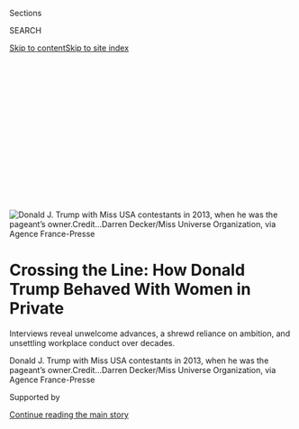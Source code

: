 <div id="app">

<div>

<div>

<div>

<div class="NYTAppHideMasthead css-ikk3s8 e1suatyy0">

<div class="section css-133zg39 e1suatyy2">

<div class="css-eph4ug er09x8g0">

<div class="css-6n7j50">

</div>

<span class="css-1dv1kvn">Sections</span>

<div class="css-10488qs">

<span class="css-1dv1kvn">SEARCH</span>

</div>

[Skip to content](#site-content)[Skip to site
index](#site-index)

</div>

<div class="css-10698na e1huz5gh0">

</div>

</div>

</div>

</div>

<div data-aria-hidden="false">

<div id="site-content" data-role="main">

<div>

<div class="css-1aor85t" style="opacity:0.000000001;z-index:-1;visibility:hidden">

<div class="css-1hqnpie">

<div class="css-epjblv">

<span class="css-17xtcya">[Politics](/section/politics)</span><span class="css-x15j1o">|</span><span class="css-fwqvlz">Crossing
the Line: How Donald Trump Behaved With Women in
Private</span>

</div>

<div class="css-k008qs">

<div class="css-1iwv8en">

<span class="css-18z7m18"></span>

<div>

</div>

</div>

<span class="css-1n6z4y">https://nyti.ms/24RqHYi</span>

<div class="css-1705lsu">

<div class="css-4xjgmj">

<div class="css-4skfbu" data-role="toolbar" data-aria-label="Social Media Share buttons, Save button, and Comments Panel with current comment count" data-testid="share-tools">

  - 
  - 
  - 
  - 
    
    <div class="css-6n7j50">
    
    </div>

  - 
  - 

</div>

</div>

</div>

</div>

</div>

</div>

<div class="css-11qgg8s">

</div>

<div id="fullBleedHeaderContent">

<div class="css-9fsmc8">

![<span class="css-16f3y1r e13ogyst0" data-aria-hidden="true">Donald J.
Trump with Miss USA contestants in 2013, when he was the pageant’s
owner.</span><span class="css-cnj6d5 e1z0qqy90" itemprop="copyrightHolder"><span class="css-1ly73wi e1tej78p0">Credit...</span><span><span>Darren
Decker/Miss Universe Organization, via Agence
France-Presse</span></span></span>](https://static01.nyt.com/images/2016/05/12/us/politics/00trumpwomen-top-copy/00trumpwomen-top-articleLarge.jpg?quality=75&auto=webp&disable=upscale)

</div>

<div class="css-1aqq9tq">

<div class="css-1vkm6nb ehdk2mb0">

# Crossing the Line: How Donald Trump Behaved With Women in Private

</div>

Interviews reveal unwelcome advances, a shrewd reliance on ambition, and
unsettling workplace conduct over decades.

</div>

<div class="css-nwzfg5 e1gnum310">

<span class="css-1f9pvn2 politics">Donald J. Trump with Miss USA
contestants in 2013, when he was the pageant’s
owner.</span><span class="css-cnj6d5 e1z0qqy90" itemprop="copyrightHolder"><span class="css-1ly73wi e1tej78p0">Credit...</span><span><span>Darren
Decker/Miss Universe Organization, via Agence
France-Presse</span></span></span>

</div>

<div id="sponsor-wrapper" class="css-1hyfx7x">

<div id="sponsor-slug" class="css-19vbshk">

Supported by

</div>

[Continue reading the main
story](#after-sponsor)

<div id="sponsor" class="ad sponsor-wrapper" style="text-align:center;height:100%;display:block">

</div>

<div id="after-sponsor">

</div>

</div>

<div class="css-1wx1auc e1gnum311">

<div class="css-18e8msd">

<div class="css-vp77d3 epjyd6m0">

<div class="css-1baulvz">

By [<span class="css-1baulvz" itemprop="name">Michael
Barbaro</span>](http://www.nytimes.com/by/michael-barbaro) and
[<span class="css-1baulvz last-byline" itemprop="name">Megan
Twohey</span>](https://www.nytimes.com/by/megan-twohey)

</div>

</div>

  - May 14,
    2016

  - 
    
    <div class="css-4xjgmj">
    
    <div class="css-d8bdto" data-role="toolbar" data-aria-label="Social Media Share buttons, Save button, and Comments Panel with current comment count" data-testid="share-tools">
    
      - 
      - 
      - 
      - 
        
        <div class="css-6n7j50">
        
        </div>
    
      - 
      - 
    
    </div>
    
    </div>

</div>

</div>

</div>

<div class="section meteredContent css-1r7ky0e" name="articleBody" itemprop="articleBody">

<div class="css-1fanzo5 StoryBodyCompanionColumn">

<div class="css-53u6y8">

Donald J. Trump had barely met Rowanne Brewer Lane when he asked her to
change out of her clothes.

> Donald was having a pool party at Mar-a-Lago. There were about 50
> models and 30 men. There were girls in the pools, splashing around.
> For some reason Donald seemed a little smitten with me. He just
> started talking to me and nobody else.
> 
> He suddenly took me by the hand, and he started to show me around the
> mansion. He asked me if I had a swimsuit with me. I said no. I hadn’t
> intended to swim. **He took me into a room and opened drawers and
> asked me to put on a swimsuit.**
> 
> *–Rowanne Brewer Lane, former companion*

Ms. Brewer Lane, at the time a 26-year-old model, did as Mr. Trump
asked. “I went into the bathroom and tried one on,” she recalled. It was
a bikini. “I came out, and he said, ‘Wow.’ ”

Mr. Trump, then 44 and in the midst of his first divorce, decided to
show her off to the crowd at Mar-a-Lago, his estate in Palm Beach, Fla.

“He brought me out to the pool and said, ‘That is a stunning Trump girl,
isn’t it?’ ” Ms. Brewer Lane said.

Donald Trump and women: The words evoke a familiar cascade of casual
insults, hurled from the safe distance of a Twitter account, a radio
show or a campaign podium. This is the public treatment of some women by
Mr. Trump, the presumptive Republican nominee for president: degrading,
impersonal, performed. “That must be a pretty picture, you dropping to
your knees,” he told a female contestant on “The Celebrity Apprentice.”
Rosie O’Donnell, he said, had a “fat, ugly face.” A lawyer who needed to
pump milk for a newborn? “Disgusting,” he said.

</div>

</div>

<div class="css-1fanzo5 StoryBodyCompanionColumn">

<div class="css-53u6y8">

But the 1990 episode at Mar-a-Lago that Ms. Brewer Lane described was
different: a debasing face-to-face encounter between Mr. Trump and a
young woman he hardly knew. This is the private treatment of some women
by Mr. Trump, the up-close and more intimate encounters.

</div>

</div>

<div class="css-79elbk" data-testid="photoviewer-wrapper">

<div class="css-z3e15g" data-testid="photoviewer-wrapper-hidden">

</div>

<div class="css-1a48zt4 ehw59r15" data-testid="photoviewer-children">

![<span class="css-16f3y1r e13ogyst0" data-aria-hidden="true">Rowanne
Brewer Lane, who met Mr. Trump when she was a 26-year-old
model.</span><span class="css-cnj6d5 e1z0qqy90" itemprop="copyrightHolder"><span class="css-1ly73wi e1tej78p0">Credit...</span><span>Travis
Dove for The New York
Times</span></span>](https://static01.nyt.com/images/2016/05/14/us/15trumpwomen-rowanne/15trumpwomen-rowanne-articleLarge-v2.jpg?quality=75&auto=webp&disable=upscale)

</div>

</div>

<div class="css-1fanzo5 StoryBodyCompanionColumn">

<div class="css-53u6y8">

The New York Times interviewed dozens of women who had worked with or
for Mr. Trump over the past four decades, in the worlds of real estate,
modeling and pageants; women who had dated him or interacted with him
socially; and women and men who had closely observed his conduct since
his adolescence. In all, more than 50 interviews were conducted over the
course of six weeks.

Their accounts — many relayed here in their own words — reveal unwelcome
romantic advances, unending commentary on the female form, a shrewd
reliance on ambitious women, and unsettling workplace conduct, according
to the interviews, as well as court records and written recollections.
The interactions occurred in his offices at Trump Tower, at his homes,
at construction sites and backstage at beauty pageants. They appeared to
be fleeting, unimportant moments to him, but they left lasting
impressions on the women who experienced them.

What emerges from the interviews is a complex, at times contradictory
portrait of a wealthy, well-known and provocative man and the women
around him, one that defies simple categorization. Some women found him
gracious and encouraging. He promoted several to the loftiest heights of
his company, a daring move for a major real estate developer at the
time.

</div>

</div>

<div class="css-1fanzo5 StoryBodyCompanionColumn">

<div class="css-53u6y8">

He simultaneously nurtured women’s careers and mocked their physical
appearance. “You like your candy,” he told an overweight female
executive who oversaw the construction of his headquarters in Midtown
Manhattan. He could be lewd one moment and gentlemanly the next.

In an interview, Mr. Trump described himself as a champion of women,
someone who took pride in hiring them and was in awe of their work
ethic. “It would just seem,” he said, “that there was something that
they want to really prove.”

Pressed on the women’s claims, Mr. Trump disputed many of the details,
such as asking Ms. Brewer Lane to put on a swimsuit. “A lot of things
get made up over the years,” he said. “I have always treated women with
great respect. And women will tell you
that.”

</div>

</div>

<div class="css-79elbk" data-testid="photoviewer-wrapper">

<div class="css-z3e15g" data-testid="photoviewer-wrapper-hidden">

</div>

<div class="css-1a48zt4 ehw59r15" data-testid="photoviewer-children">

<div class="css-1xdhyk6 erfvjey0">

<span class="css-1ly73wi e1tej78p0">Image</span>

<div class="css-zjzyr8">

<div data-testid="lazyimage-container" style="height:309.3333333333333px">

</div>

</div>

</div>

<span class="css-16f3y1r e13ogyst0" data-aria-hidden="true">Ms. Brewer
Lane and Mr. Trump dated in the early
1990s.</span><span class="css-cnj6d5 e1z0qqy90" itemprop="copyrightHolder"><span class="css-1ly73wi e1tej78p0">Credit...</span><span>via
Rowanne Brewer Lane</span></span>

</div>

</div>

<div class="css-1fanzo5 StoryBodyCompanionColumn">

<div class="css-53u6y8">

But in many cases there was an unmistakable dynamic at play: Mr. Trump
had the power, and the women did not. He had celebrity. He had wealth.
He had connections. Even after he had behaved crudely toward them, some
of the women sought his assistance with their careers or remained by his
side.

For Ms. Brewer Lane, her introduction to Mr. Trump at Mar-a-Lago was the
start of a whirlwind romance — a heady blur of helicopter rides and
high-end hotel rooms and flashing cameras.

“It was intimidating,” she said. “He was Donald Trump, obviously.”

## Boarding School ‘Ladies’ Man’

It started at the New York Military Academy, a small, severe boarding
school 90 minutes’ drive north of New York City. Strictly enforced rules
prohibited girls from setting foot on the all-boys campus unless it was
a special occasion. And on those special occasions, young Donald Trump
paid careful mind to the kind of girls he brought to school. They had to
be gorgeous — 10s, in his future parlance.

</div>

</div>

<div class="css-1fanzo5 StoryBodyCompanionColumn">

<div class="css-53u6y8">

“Donald was extremely sensitive to whether or not the women he invited
to campus were pretty,” recalled George White, a fellow student in the
class of 1964.

“For Donald,” he added, “it’s
display.”

</div>

</div>

<div class="css-79elbk" data-testid="photoviewer-wrapper">

<div class="css-z3e15g" data-testid="photoviewer-wrapper-hidden">

</div>

<div class="css-1a48zt4 ehw59r15" data-testid="photoviewer-children">

<div class="css-1xdhyk6 erfvjey0">

<span class="css-1ly73wi e1tej78p0">Image</span>

<div class="css-zjzyr8">

<div data-testid="lazyimage-container" style="height:608.4912280701755px">

</div>

</div>

</div>

<span class="css-16f3y1r e13ogyst0" data-aria-hidden="true">Mr. Trump in
the New York Military Academy’s 1964 yearbook.</span>

</div>

</div>

<div class="css-1fanzo5 StoryBodyCompanionColumn">

<div class="css-53u6y8">

He steadily built an image as a young playboy amid the deprivations of a
single-sex military school, where most boys craved but rarely enjoyed
the company of a girl. By senior year, his classmates had crowned him
“ladies’ man” in the yearbook, a nod to the volume of his dates.

> He wasn’t bringing the same girl. He had a variety of girls coming up.
> **Donald was bringing in very pretty women, very sophisticated women
> and very well-dressed women.** You could always tell they were of a
> higher class.
> 
> *–George White, high school classmate*

Asked how he had earned the “ladies’ man” title, Mr. Trump at first
demurred. “I better not tell you — I’ll get myself in trouble,” he said.
He later elaborated, saying he had “a great feeling” and “a great like”
for women.

## The Alpha Trump

Mr. Trump grew up with an influential role model for how to deal with
women: Fred C. Trump, his powerful and unyielding father.

The elder Mr. Trump exerted control no matter how big or small the
decision, as Ivana Zelnickova learned over dinner one night in the late
1970s. Her boyfriend, Donald Trump, had invited her to join his siblings
and parents at Tavern on the Green, the ornate restaurant in Central
Park.

When the waiter came to take orders, Ivana made the mistake of asking
for what she wanted. Fred Trump set her straight, she recalled in a
previously unpublished interview with Michael D’Antonio, the author of
“The Truth About Trump.”

> Fred would order steak. Then Donald would order steak. … Everybody
> order steak. I told the waiter, “I would like to have fish.” O.K., so
> I could have the fish. **And Fred would say to the waiter: “No, Ivana
> is not going to have a fish. She is going to have a steak.”** I said,
> “No, I’m going to have my fish.” And Donald would come home and say,
> “Ivana, why would you have a fish instead of a steak?” I say, “Because
> I’m not going to be told by somebody to have something which I don’t
> want.”
> 
> *–Ivana Trump, ex-wife*

Mr. Trump defended his father’s conduct. “He would’ve said that out of
love,” he said. If his father had overruled her fish order, Mr. Trump
said, “he would have said that only on the basis that he thought, ‘That
would be better for her.’ ”

The elder Mr. Trump did not hide his more traditional views on gender.
When his son hired a woman, [Barbara A.
Res](https://www.createspace.com/6026691), as his head of construction
in the 1980s, Fred Trump was mystified and annoyed.

> Fred did not like the idea that Donald had hired me. “A woman?” Donald
> told me that. But I could tell by the way Fred treated me. He used to
> say that all the time: “You don’t know what you are talking about.”
> When I would complain to Donald about Fred, he would say, “Fred didn’t
> want me to hire you or didn’t think it was a woman’s job.”
> 
> *–Barbara A. Res, former Trump executive and author of “All Alone on
> the 68th Floor”*

Mr. Trump said it was a different era. “My father,” he said, “probably
never would have seen a woman in that position.”

</div>

</div>

<div class="css-1fanzo5 StoryBodyCompanionColumn">

<div class="css-53u6y8">

Mr. Trump still holds up his parents as models, praising his
stay-at-home mother for understanding and accommodating a husband who
worked almost nonstop.

“My mother was always fine with it,” he said, recalling her “brilliant”
management of the situation. “If something got interrupted because he
was going to inspect a housing site or something, she would handle that
so beautifully.”

“She was an ideal woman,” he said.

## The Company of Women

With his purchase of the Miss Universe Organization, Mr. Trump was now
in the business of young, beautiful women.

They craved his advice and approval, a fact he seemed to understand
well.

Temple Taggart, the 21-year-old Miss Utah, was startled by how forward
he was with young contestants like her in 1997, his first year as the
owner of Miss USA, a branch of the beauty pageant organization. As she
recalls it, he introduced himself in an unusually intimate manner.

> **He kissed me directly on the lips. I thought, “Oh my God, gross.”**
> He was married to Marla Maples at the time. I think there were a few
> other girls that he kissed on the mouth. I was like “Wow, that’s
> inappropriate.”
> 
> *–Temple Taggart, 1997 Miss Utah USA*

Mr. Trump disputes this, saying he is reluctant to kiss strangers on the
lips. But Ms. Taggart said it was not an isolated
incident.

</div>

</div>

<div class="css-79elbk" data-testid="photoviewer-wrapper">

<div class="css-z3e15g" data-testid="photoviewer-wrapper-hidden">

</div>

<div class="css-1a48zt4 ehw59r15" data-testid="photoviewer-children">

<div class="css-1xdhyk6 erfvjey0">

<span class="css-1ly73wi e1tej78p0">Image</span>

<div class="css-zjzyr8">

<div data-testid="lazyimage-container" style="height:508.77192982456137px">

</div>

</div>

</div>

<span class="css-16f3y1r e13ogyst0" data-aria-hidden="true">Mr. Trump
onstage with Miss USA contestants in
1998.</span><span class="css-cnj6d5 e1z0qqy90" itemprop="copyrightHolder"><span class="css-1ly73wi e1tej78p0">Credit...</span><span>John
Sleezer/Kansas City Star, via Associated Press</span></span>

</div>

</div>

<div class="css-1fanzo5 StoryBodyCompanionColumn">

<div class="css-53u6y8">

At the gala celebration after the show, she said, Mr. Trump immediately
zeroed in on her, telling her how much he liked her style and inviting
her to visit him in New York to talk about her future. Soon enough, she
said, he delivered another unwelcome kiss on her lips, this time in
Trump Tower. After boasting of his connections to elite modeling
agencies, he advised her to lie about her age to get ahead in the
industry, she said.

“ ‘We’re going to have to tell them you’re 17,’ ” Ms. Taggart recalled
him telling her, “because in his mind, 21 is too old. I was like, ‘No,
we’re not going to do that.’ ”

</div>

</div>

<div class="css-1fanzo5 StoryBodyCompanionColumn">

<div class="css-53u6y8">

His level of involvement in the pageants was unexpected, and his
judgments, the contestants said, could be harsh. Carrie Prejean, who was
21 when she participated in the Miss USA contest in 2009 as Miss
California, was surprised to find Mr. Trump personally evaluating the
women at rehearsal. “We were told to put on our opening number outfits —
they were nearly as revealing as our swimsuits — and line up for him
onstage,” she wrote in her memoir, “Still Standing.”

> Donald Trump walked out with his entourage and inspected us closer
> than any general ever inspected a platoon. He would stop in front of a
> girl, look her up and down, and say, “Hmmm.” Then he would go on and
> do the same thing to the next girl. He took notes on a little pad as
> he went along. After he did this, Trump said: “O.K. I want all the
> girls to come forward.” …
> 
> Donald Trump looked at Miss Alabama.
> 
> “Come here,” he said.
> 
> She took one more step forward.
> 
> “Tell me, who’s the most beautiful woman here?”
> 
> Miss Alabama’s eyes swam around.
> 
> “Besides me?” she said. “Uh, I like Arkansas. She’s sweet.”
> 
> **“I don’t care if she’s sweet,” Donald Trump said. “Is she hot?” …**
> 
> It became clear that the point of the whole exercise was for him to
> divide the room between girls he personally found attractive and those
> he did not. Many of the girls found the exercise humiliating. Some of
> the girls were sobbing backstage after he left, devastated to have
> failed even before the competition really began to impress “The
> Donald.”
> 
> *–Carrie Prejean, 2009 Miss California USA*

Mr. Trump, in an interview, said he would “never do that.” Such
behavior, he said, would bruise egos and hurt feelings. “I wouldn’t hurt
people,” he said. “That’s hurtful to people.”

## A Preoccupation With Bodies

Mr. Trump was not just fixated on the appearance of the women around
him. He possessed an almost compulsive need to talk about it.

Inside the Trump Organization, the company that manages his various
businesses, he occasionally interrupted routine discussions of business
to opine on women’s figures. Ms. Res, his construction executive,
remembered a meeting in which she and Mr. Trump interviewed an architect
for a project in the Los Angeles area. Out of the blue, she said, Mr.
Trump evaluated the fitness of women in Marina del Rey, Calif. “They
take care of their asses,” he
said.

</div>

</div>

<div class="css-79elbk" data-testid="photoviewer-wrapper">

<div class="css-z3e15g" data-testid="photoviewer-wrapper-hidden">

</div>

<div class="css-1a48zt4 ehw59r15" data-testid="photoviewer-children">

<div class="css-1xdhyk6 erfvjey0">

<span class="css-1ly73wi e1tej78p0">Image</span>

<div class="css-zjzyr8">

<div data-testid="lazyimage-container" style="height:259.7111111111111px">

</div>

</div>

</div>

<span class="css-16f3y1r e13ogyst0" data-aria-hidden="true">Barbara A.
Res, who was hired as Mr. Trump’s head of construction in the
1980s.</span><span class="css-cnj6d5 e1z0qqy90" itemprop="copyrightHolder"><span class="css-1ly73wi e1tej78p0">Credit...</span><span>Todd
Heisler/The New York Times</span></span>

</div>

</div>

<div class="css-1fanzo5 StoryBodyCompanionColumn">

<div class="css-53u6y8">

“The architect and I didn’t know where he was coming from,” Ms. Res
said. Years later, after she had gained a significant amount of weight,
Ms. Res endured a stinging workplace observation about her own body from
Mr. Trump. “ ‘You like your candy,’ ” she recalled him telling her. “It
was him reminding me that I was overweight.”

Her colleague Louise Sunshine experienced similar observations from Mr.
Trump when she gained weight. But she saw it as friendly encouragement,
not a cruel insult. “He thought I looked much better thin,” she said.
“He would remind me of how beautiful I was.”

Whenever possible, Mr. Trump wanted his visitors to see his most
attractive employees, as Ms. Res learned.

> We had a big meeting once. I grabbed one of the women in the office
> and sent her in to get lunch orders. Donald said, “Not her.” She
> didn’t look great. He got another woman to take the lunch orders.
> That was purely about looks. **He wanted the people in that room to
> think that all the women who worked for him were beautiful.**
> 
> *–Ms. Res*

Mr. Trump frequently sought assurances — at times from strangers — that
the women in his life were beautiful. During the 1997 Miss Teen USA
pageant, he sat in the audience as his teenage daughter, Ivanka, helped
to host the event from onstage. He turned to Brook Antoinette Mahealani
Lee, Miss Universe at the time, and asked for her opinion of his
daughter’s body.

</div>

</div>

<div class="css-1fanzo5 StoryBodyCompanionColumn">

<div class="css-53u6y8">

“ ‘Don’t you think my daughter’s hot? She’s hot, right?’ ” Ms. Lee
recalled him saying. ‘I was like, ‘Really?’ That’s just weird. She was
16. That’s creepy.”

Ms. Brewer Lane, who dated Mr. Trump for several months in 1990 and
early 1991, said it did not take long for him to solicit her view on the
attractiveness of two of his previous romantic partners, Marla Maples
and Ivana Trump.

> **He did ask me, on a scale of 1 to 10, what I thought of Marla.** I
> thought that was very boyish of him. He asked me the same thing about
> Ivana. I said, obviously, she is your wife. A beautiful woman. What
> could you say but a 10? I am not going to judge your wife.
> 
> *–Ms. Brewer Lane*

Mr. Trump said he did not know Ms. Brewer Lane very well, despite dating
her. “I wouldn’t have asked anybody about how they rate other women,” he
said.

## Kissing, and Telling Everyone

He liked to brag about his sexual prowess and his desirability as a
date, no matter who was around.

Barbara J. Fife, a deputy mayor under David N. Dinkins, New York’s mayor
in the early 1990s, was not especially close to Mr. Trump. But that did
not stop him from telling her why he was in such a hurry one day as he
sat in her office at City Hall.

“I have this great date tonight with a model for Victoria’s Secret,” Ms.
Fife recalled him telling her.

“I saw it as immature, quite honestly,” she said.

At his office in Trump Tower, Mr. Trump seemed eager for his colleagues
to hear about his new companion, Ms. Maples. When The New York Post
feasted on her supposed satisfaction with him in bed, captured in the
headline “Best Sex I’ve Ever Had,” Mr. Trump was unabashed, Ms. Res
said.

> He absolutely loved that. He waved it around the office. “Did you see
> this?” Everyone who worked there were kind of horrified. We all
> thought it made him look bad. He didn’t.
> 
> *–Ms. Res*

Mr. Trump denies boasting about the headline. He seems more bashful
these days, saying he cannot recall how many women he has dated. “Not as
many as people would think,” he said. “I’m not somebody that really
loved the dating process.”

## Women as Trusted Colleagues

To build his business, Mr. Trump turned to women for a simple reason:
They worked hard — often harder than men, he told them.

</div>

</div>

<div class="css-1fanzo5 StoryBodyCompanionColumn">

<div class="css-53u6y8">

When Mr. Trump hired Ms. Res to oversee the construction of Trump Tower,
he invited her to his apartment on Fifth Avenue and explained that he
wanted her to be his “Donna Trump” on the project, she said. Few women
had reached such stature in the
industry.

<div class="css-79elbk" data-testid="photoviewer-wrapper">

<div class="css-z3e15g" data-testid="photoviewer-wrapper-hidden">

</div>

<div class="css-1a48zt4 ehw59r15" data-testid="photoviewer-children">

<div class="css-zgakxe erfvjey0">

<span class="css-1ly73wi e1tej78p0">Image</span>

<div class="css-zjzyr8">

<div data-testid="lazyimage-container" style="height:323.5789473684211px">

</div>

</div>

</div>

<span class="css-16f3y1r e13ogyst0" data-aria-hidden="true">Ms. Res and
Mr. Trump in
1989.</span><span class="css-cnj6d5 e1z0qqy90" itemprop="copyrightHolder"><span class="css-1ly73wi e1tej78p0">Credit...</span><span>via
Barbara A. Res</span></span>

</div>

</div>

> He said: “I know you’re a woman in a man’s world. **And while men tend
> to be better than women, a good woman is better than 10 good men.”** …
> He thought he was really complimenting me.
> 
> *–Ms. Res*

He entrusted several women in his company with enormous responsibility —
once they had proven themselves worthy and loyal. Ms. Sunshine had
little experience in real estate, but as a top campaign fund-raiser for
Gov. Hugh Carey of New York, she had fulfilled a lifelong wish for Mr.
Trump: She secured him a vanity license plate with his initials, DJT,
which adorned his limousine for years.

> It’s something he had wanted since his father bought him toy cars. By
> some gift of God, I was able to obtain it for him. He was beyond
> thrilled. And I became the woman in his life who could do no wrong.
> And he became the man in my life who was going to be my mentor.
> 
> *–Louise Sunshine, former Trump executive*

Ms. Sunshine worked for Mr. Trump for 15 years, becoming a major New
York real estate figure in her own right. Ms. Res remained at the
company for 12 years, left after a disagreement over a project and then
returned as a consultant for six more years. Both expressed gratitude
for the chances Mr. Trump had taken on them.

In a rough-and-tumble industry thoroughly dominated by men, Mr. Trump’s
office stood out for its diversity, recalled Alan Lapidus, an
influential architect who designed the Trump Plaza casino in Atlantic
City.

> He is a lot more complicated than the cartoon character. The top
> people in his company were women, like Barbara Res. For any company to
> hire a woman as chief of construction was actually startling. I don’t
> know of a single other developer who had a woman in that position. The
> respect for women was always there. That’s why, in spite of the
> comments he makes now — and God knows why he says these things — when
> he was building his empire, the backbone was women.
> 
> *–Alan Lapidus, architect*

## Dismissive Nicknames

To women who had climbed to positions of power outside his company, Mr.
Trump’s behavior could feel like a jarring throwback.

Alair A. Townsend was for a time the highest-ranking woman inside New
York’s City Hall during the Koch administration, with the title of
deputy mayor for economic development. But when Mr. Trump called her,
she said, her position seemed less relevant to him than her gender.

> He was dismissive. **It was always, “Hon,” “Dear.” Things he wouldn’t
> have said to a man.** It was designed to make you feel small. And he
> did that repeatedly.
> 
> *–Alair A. Townsend, former deputy mayor*

It was an unthinking habit when he interacted with women, colleagues
said. “At Trump Tower,” said Ms. Res, his longtime colleague, “he called
me Honey Bunch.”

## Wife and Partner, and Regret

No single figure better encapsulated the paradoxes of Mr. Trump’s
treatment of women in the workplace than his first wife, Ivana.

He entrusted her with major pieces of a corporate empire and gave her
the titles to match. She was the president of Trump’s Castle, a major
casino in Atlantic City, and the Plaza Hotel, the storied complex on
Central Park South in Manhattan. “She ran that hotel,” Ms. Res said.
“And she ran it
well.”

</div>

</div>

<div class="css-79elbk" data-testid="photoviewer-wrapper">

<div class="css-z3e15g" data-testid="photoviewer-wrapper-hidden">

</div>

<div class="css-1a48zt4 ehw59r15" data-testid="photoviewer-children">

<div class="css-1xdhyk6 erfvjey0">

<span class="css-1ly73wi e1tej78p0">Image</span>

<div class="css-zjzyr8">

<div data-testid="lazyimage-container" style="height:256.42105263157896px">

</div>

</div>

</div>

<span class="css-16f3y1r e13ogyst0" data-aria-hidden="true">Ivana Trump
with Mr.
Trump.</span><span class="css-cnj6d5 e1z0qqy90" itemprop="copyrightHolder"><span class="css-1ly73wi e1tej78p0">Credit...</span><span>Bob
Sacha/Corbis, via Getty Images</span></span>

</div>

</div>

<div class="css-1fanzo5 StoryBodyCompanionColumn">

<div class="css-53u6y8">

But he compensated her as a spouse, not a high-level employee, paying
her an annual salary of $1 for the Trump’s Castle job, according to her
tax documents. And he grew to resent her outsize role. By the end of
their marriage, Mr. Trump wrote in his 1997 book, “The Art of the
Comeback,” he regretted having allowed her to run his businesses.

> My big mistake with Ivana was taking her out of the role of wife and
> allowing her to run one of my casinos in Atlantic City, then the Plaza
> Hotel. **The problem was, work was all she wanted to talk about.**
> When I got home at night, rather than talking about the softer
> subjects of life, she wanted to tell me how well the Plaza was doing,
> or what a great day the casino had.
> 
> I will never again give a wife responsibility within my business.
> 
> *–Donald J. Trump, presumptive Republican nominee*

He seems to have kept his word. His current wife, Melania, has marketed
her own lines of beauty products and jewelry. But Mr. Trump remains
mostly uninvolved in her work. After calling it “very successful,” he
struggled to describe it.

</div>

</div>

<div class="css-1fanzo5 StoryBodyCompanionColumn">

<div class="css-53u6y8">

“What is it on television with the sales?” he asked. “What do they call
that? Not Home Shopping, the other one.”

## Accusations and Denials

Once his first marriage started to collapse, Mr. Trump faced his most
serious allegations of aggression toward women.

When “Lost Tycoon: The Many Lives of Donald J. Trump,” by the journalist
Harry Hurt III, was released in 1993, it included a description of a
night in which Mr. Trump was said to have raped Ivana in a fit of rage.
It also included a statement from Ivana that Mr. Trump’s lawyers
insisted be placed in the front of the book. In the statement, she
described an occasion of “marital relations” during which “I felt
violated, as the love and tenderness, which he normally exhibited toward
me, was absent.”

“During a deposition given by me in connection with my matrimonial case,
I stated that my husband had raped me,” the statement said. “I referred
to this as a ‘rape,’ but I do not want my words to be interpreted in a
literal or criminal sense.”

Mr. Trump denied raping Ivana, and she did not respond to a request for
comment. After the allegation re-emerged in the news media last year,
Ivana [said in a
statement](http://www.nytimes.com/politics/first-draft/2015/07/28/donald-trump-aide-apologizes-for-saying-you-cant-rape-your-spouse/),
“The story is totally without merit.”

In the early 1990s, Jill Harth and her boyfriend at the time, George
Houraney, worked with Mr. Trump on a beauty pageant in Atlantic City,
and later accused Mr. Trump of inappropriate behavior toward Ms. Harth
during their business dealings. In a 1996 deposition, Ms. Harth
described their initial meeting with Mr. Trump at Trump Tower.

> Donald Trump stared at me throughout that meeting. He stared at me
> even while George was giving his presentation. … In the middle of it
> he says to George, **“Are you sleeping with her?”** Meaning me. And
> George looked a little shocked and he said, “Well, yeah.” And he goes,
> “Well, for the weekend or what?”
> 
> *–Jill Harth, former pageant promoter*

Mr. Houraney said in a recent interview that he was shocked by Mr.
Trump’s response after he made clear that he and Ms. Harth were
monogamous.

“He said: ‘Well, there’s always a first time. I am going after her,’ ”
Mr. Houraney recalled, adding: “I thought the man was joking. I laughed.
He said, ‘I am serious.’ ”

</div>

</div>

<div class="css-1fanzo5 StoryBodyCompanionColumn">

<div class="css-53u6y8">

By the time the three of them were having dinner at the Oak Room of the
Plaza Hotel the next night, Mr. Trump’s advances had turned physical,
Ms. Harth said in the deposition.

“Basically he name-dropped throughout that dinner, when he wasn’t
groping me under the table,” she testified. “Let me just say, this was a
very traumatic thing working for him.”

Ms. Harth, who declined to comment, gave the deposition in connection
with a lawsuit that alleged Mr. Trump had failed to meet his obligations
in a business partnership. Mr. Trump settled that case but denied
wrongdoing. Ms. Harth withdrew her own lawsuit against Mr. Trump
alleging unwanted advances, but she has stood by her original claims.

Mr. Trump said it was Ms. Harth who had pursued him, and his office
shared email messages in which Ms. Harth, over the past year, thanked
Mr. Trump for helping her personally and professionally and expressed
support for his presidential candidacy.

## Defending His Record

Mr. Trump says the world misunderstands his relationship with women.

He sees himself as a promoter of women — a man whose business deals,
like the purchase of the struggling Miss Universe pageant, have given
them untold opportunities for employment and advancement. “Hundreds and
hundreds of women, thousands of women, are the better for it,” he said.

He has groomed his daughter, Ivanka, to run his company. And as a chief
executive, he said, he admires women for a work ethic that can exceed
that of the men around them. Mr. Trump recalled a telling exchange with
a female worker.

> I’ve said, “Why don’t you go home and take it easy now, just go
> relax.” “No, Mr. Trump, I have to finish this job.” And I said,
> “Boy, you really are a worker.” And it would just seem that there
> was something, that they want to really prove something, which is
> wonderful.
> 
> *–Mr. Trump*

Several women who have held positions of power within the Trump
Organization in recent years said they had never known Mr. Trump to
objectify women or treat them with disrespect.

“I think there are mischaracterizations about him,” said Jill Martin, a
vice president and assistant counsel at the company. Ms. Martin said Mr.
Trump had enthusiastically supported her decision to have two children
over the past five years, even when it meant working from home and
scaling back on business travel.

</div>

</div>

<div class="css-1fanzo5 StoryBodyCompanionColumn">

<div class="css-53u6y8">

“That’s hard with women lawyers,” she said. “For me, he’s made it a
situation where I can really excel at my job and still devote the time
necessary for my family.”

After competing in the 2009 Miss USA pageant, Laura Kirilova Chukanov, a
Bulgarian immigrant who lived in Utah, met with Mr. Trump in his New
York office and explained that she wanted to make a documentary about
her home country. Mr. Trump encouraged the project and followed through
on a promise to put her in touch with his production company.

“He genuinely wanted to know what I wanted to do with my life and how he
could help,” Ms. Chukanov said.

## A Damaging Critique

But when Mr. Trump lost confidence in women, he could inflict lasting
damage on their lives.

After Alicia Machado won the 1996 Miss Universe title, something very
human happened: She gained weight. Mr. Trump did not keep his critique
of her changing body quiet — he publicly shamed her, she
said.

</div>

</div>

<div class="css-79elbk" data-testid="photoviewer-wrapper">

<div class="css-z3e15g" data-testid="photoviewer-wrapper-hidden">

</div>

<div class="css-1a48zt4 ehw59r15" data-testid="photoviewer-children">

<div class="css-1xdhyk6 erfvjey0">

<span class="css-1ly73wi e1tej78p0">Image</span>

<div class="css-zjzyr8">

<div data-testid="lazyimage-container" style="height:257.77777777777777px">

</div>

</div>

</div>

<span class="css-16f3y1r e13ogyst0" data-aria-hidden="true">Alicia
Machado, a former Miss
Universe.</span><span class="css-cnj6d5 e1z0qqy90" itemprop="copyrightHolder"><span class="css-1ly73wi e1tej78p0">Credit...</span><span>Emily
Berl for The New York Times</span></span>

</div>

</div>

<div class="css-1fanzo5 StoryBodyCompanionColumn">

<div class="css-53u6y8">

> I told the president of Miss Universe, a very sweet woman, I said I
> need some time to recuperate, to rest, to exercise, to eat right. I
> asked them to bring me a doctor to help me — to have a special diet
> and get exercise, and they said yes. They took me to New York,
> installed me in a hotel. The next day, they took me to the gym, and
> I’m exposed to 90 media outlets. Donald Trump was there. I had no
> idea that would happen.
> 
> I was about to cry in that moment with all the cameras there. **I
> said, “I don’t want to do this, Mr. Trump.” He said, “I don’t care.”**
> 
> *–Alicia Machado, 1996 Miss Universe*

Mr. Trump said he had pushed her to lose weight. “To that, I will plead
guilty,” he said, expressing no regret for his tactics.

But the humiliation, Ms. Machado said, was unbearable. “After that
episode, I was sick, anorexia and bulimia for five years,” she said.
“Over the past 20 years, I’ve gone to a lot of psychologists to combat
this.”

</div>

</div>

</div>

<div>

</div>

<div>

</div>

<div>

</div>

<div>

<div id="bottom-wrapper" class="css-1ede5it">

<div id="bottom-slug" class="css-l9onyx">

Advertisement

</div>

[Continue reading the main
story](#after-bottom)

<div id="bottom" class="ad bottom-wrapper" style="text-align:center;height:100%;display:block;min-height:90px">

</div>

<div id="after-bottom">

</div>

</div>

</div>

</div>

</div>

## Site Index

<div>

</div>

## Site Information Navigation

  - [© <span>2020</span> <span>The New York Times
    Company</span>](https://help.nytimes.com/hc/en-us/articles/115014792127-Copyright-notice)

<!-- end list -->

  - [NYTCo](https://www.nytco.com/)
  - [Contact
    Us](https://help.nytimes.com/hc/en-us/articles/115015385887-Contact-Us)
  - [Work with us](https://www.nytco.com/careers/)
  - [Advertise](https://nytmediakit.com/)
  - [T Brand Studio](http://www.tbrandstudio.com/)
  - [Your Ad
    Choices](https://www.nytimes.com/privacy/cookie-policy#how-do-i-manage-trackers)
  - [Privacy](https://www.nytimes.com/privacy)
  - [Terms of
    Service](https://help.nytimes.com/hc/en-us/articles/115014893428-Terms-of-service)
  - [Terms of
    Sale](https://help.nytimes.com/hc/en-us/articles/115014893968-Terms-of-sale)
  - [Site
    Map](https://spiderbites.nytimes.com)
  - [Help](https://help.nytimes.com/hc/en-us)
  - [Subscriptions](https://www.nytimes.com/subscription?campaignId=37WXW)

</div>

</div>

</div>

</div>
